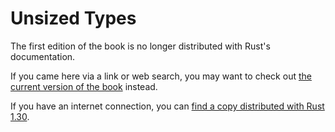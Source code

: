 # Unsized Types

The first edition of the book is no longer distributed with Rust's documentation.

If you came here via a link or web search, you may want to check out [the current
version of the book](../ch20-04-advanced-types.html#tipos-de-tamano-dinamico-y-el-trait-sized) instead.

If you have an internet connection, you can [find a copy distributed with
Rust
1.30](https://doc.rust-lang.org/1.30.0/book/first-edition/unsized-types.html).
